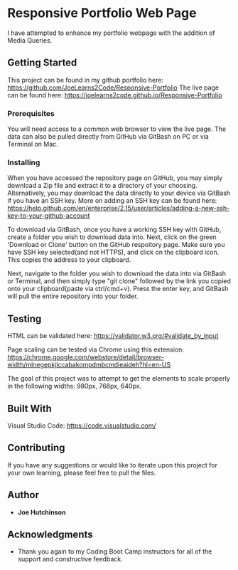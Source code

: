 # Responsive Portfolio Web Page

I have attempted to enhance my portfolio webpage with the addition of Media Queries.

## Getting Started

This project can be found in my github portfolio here: https://github.com/JoeLearns2Code/Responsive-Portfolio
The live page can be found here: https://joelearns2code.github.io/Responsive-Portfolio

### Prerequisites

You will need access to a common web browser to view the live page.  The data can also be pulled directly from GitHub via GitBash on PC or via Terminal on Mac.


### Installing

When you have accessed the repository page on GitHub, you may simply download a Zip file and extract it to a directory of your choosing.  Alternatively, you may download the data directly to your device via GitBash if you have an SSH key.  More on adding an SSH key can be found here: https://help.github.com/en/enterprise/2.15/user/articles/adding-a-new-ssh-key-to-your-github-account

To download via GitBash, once you have a working SSH key with GitHub, create a folder you wish to download data into.  Next, click on the green 'Download or Clone' button on the GitHub respoitory page.  Make sure you have SSH key selected(and not HTTPS), and click on the clipboard icon.  This copies the address to your clipboard.

Next, navigate to the folder you wish to download the data into via GitBash or Terminal, and then simply type "git clone" followed by the link you copied onto your clipboard(paste via ctrl/cmd+v).  Press the enter key, and GitBash will pull the entire repository into your folder.


## Testing

HTML can be validated here: https://validator.w3.org/#validate_by_input

Page scaling can be tested via Chrome using this extension: https://chrome.google.com/webstore/detail/browser-width/mlnegepkjlccabakompdmbcmdieaideh?hl=en-US

The goal of this project was to attempt to get the elements to scale properly in the following widths: 980px, 768px, 640px.  


## Built With

Visual Studio Code: https://code.visualstudio.com/

## Contributing

If you have any suggestions or would like to iterate upon this project for your own learning, please feel free to pull the files.


## Author

* **Joe Hutchinson**


## Acknowledgments

* Thank you again to my Coding Boot Camp instructors for all of the support and constructive feedback.